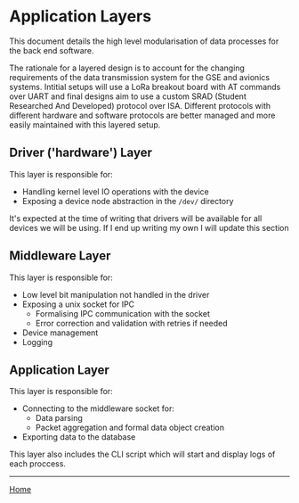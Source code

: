 # Application Layers

This document details the high level modularisation of data processes for the back end software.

The rationale for a layered design is to account for the changing requirements of the data transmission system for the GSE and avionics systems. Intitial setups will use a LoRa breakout board with AT commands over UART and final designs aim to use a custom SRAD (Student Researched And Developed) protocol over ISA. Different protocols with different hardware and software protocols are better managed and more easily maintained with this layered setup. 

<!-- TODO: Insert Excalidraw (notes/assets/application_layer_diagram.excalidraw-something) image -->

## Driver ('hardware') Layer

This layer is responsible for:

- Handling kernel level IO operations with the device
- Exposing a device node abstraction in the `/dev/` directory

It's expected at the time of writing that drivers will be available for all devices we will be using. If I end up writing my own I will update this section

## Middleware Layer

This layer is responsible for:

- Low level bit manipulation not handled in the driver
- Exposing a unix socket for IPC
    - Formalising IPC communication with the socket
    - Error correction and validation with retries if needed
- Device management 
- Logging

## Application Layer

This layer is responsible for:

- Connecting to the middleware socket for:
    - Data parsing
    - Packet aggregation and formal data object creation
- Exporting data to the database

This layer also includes the CLI script which will start and display logs of each proccess.

---

[Home](../README.md)